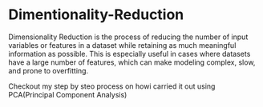 # Dimentionality-Reduction

Dimensionality Reduction is the process of reducing the number of input variables or features in a dataset while retaining as much meaningful information as possible. This is especially useful in cases where datasets have a large number of features, which can make modeling complex, slow, and prone to overfitting.

Checkout my step by steo process on howi carried it out using PCA(Principal Component Analysis)


